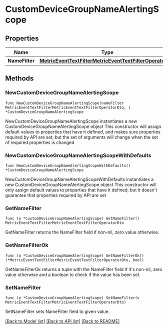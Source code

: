 # CustomDeviceGroupNameAlertingScope

## Properties

Name | Type | Description | Notes
------------ | ------------- | ------------- | -------------
**NameFilter** | [**MetricEventTextFilterMetricEventTextFilterOperatorDto**](MetricEventTextFilterMetricEventTextFilterOperatorDto.md) |  | 

## Methods

### NewCustomDeviceGroupNameAlertingScope

`func NewCustomDeviceGroupNameAlertingScope(nameFilter MetricEventTextFilterMetricEventTextFilterOperatorDto, ) *CustomDeviceGroupNameAlertingScope`

NewCustomDeviceGroupNameAlertingScope instantiates a new CustomDeviceGroupNameAlertingScope object
This constructor will assign default values to properties that have it defined,
and makes sure properties required by API are set, but the set of arguments
will change when the set of required properties is changed

### NewCustomDeviceGroupNameAlertingScopeWithDefaults

`func NewCustomDeviceGroupNameAlertingScopeWithDefaults() *CustomDeviceGroupNameAlertingScope`

NewCustomDeviceGroupNameAlertingScopeWithDefaults instantiates a new CustomDeviceGroupNameAlertingScope object
This constructor will only assign default values to properties that have it defined,
but it doesn't guarantee that properties required by API are set

### GetNameFilter

`func (o *CustomDeviceGroupNameAlertingScope) GetNameFilter() MetricEventTextFilterMetricEventTextFilterOperatorDto`

GetNameFilter returns the NameFilter field if non-nil, zero value otherwise.

### GetNameFilterOk

`func (o *CustomDeviceGroupNameAlertingScope) GetNameFilterOk() (*MetricEventTextFilterMetricEventTextFilterOperatorDto, bool)`

GetNameFilterOk returns a tuple with the NameFilter field if it's non-nil, zero value otherwise
and a boolean to check if the value has been set.

### SetNameFilter

`func (o *CustomDeviceGroupNameAlertingScope) SetNameFilter(v MetricEventTextFilterMetricEventTextFilterOperatorDto)`

SetNameFilter sets NameFilter field to given value.



[[Back to Model list]](../README.md#documentation-for-models) [[Back to API list]](../README.md#documentation-for-api-endpoints) [[Back to README]](../README.md)



